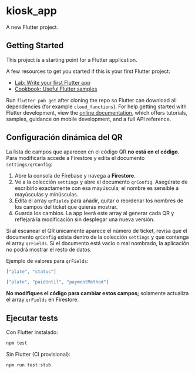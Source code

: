 # kiosk_app

A new Flutter project.

## Getting Started

This project is a starting point for a Flutter application.

A few resources to get you started if this is your first Flutter project:

- [Lab: Write your first Flutter app](https://docs.flutter.dev/get-started/codelab)
- [Cookbook: Useful Flutter samples](https://docs.flutter.dev/cookbook)

Run `flutter pub get` after cloning the repo so Flutter can download all
dependencies (for example `cloud_functions`).  For help getting started with
Flutter development, view the
[online documentation](https://docs.flutter.dev/), which offers tutorials,
samples, guidance on mobile development, and a full API reference.

## Configuración dinámica del QR

La lista de campos que aparecen en el código QR **no está en el código**.
Para modificarla accede a Firestore y edita el documento
`settings/qrConfig`:

1. Abre la consola de Firebase y navega a **Firestore**.
2. Ve a la colección `settings` y abre el documento `qrConfig`.
   Asegúrate de escribirlo exactamente con esa mayúscula; el nombre es
   sensible a mayúsculas y minúsculas.
3. Edita el array `qrFields` para añadir, quitar o reordenar los nombres de
   los campos del ticket que quieras mostrar.
4. Guarda los cambios. La app leerá este array al generar cada QR y reflejará
   la modificación sin desplegar una nueva versión.

Si al escanear el QR únicamente aparece el número de ticket, revisa que el
documento `qrConfig` exista dentro de la colección `settings` y que contenga el
array `qrFields`. Si el documento está vacío o mal nombrado, la aplicación no
podrá mostrar el resto de datos.

Ejemplo de valores para `qrFields`:

```json
["plate", "status"]
```

```json
["plate", "paidUntil", "paymentMethod"]
```

**No modifiques el código para cambiar estos campos;** solamente actualiza el
array `qrFields` en Firestore.

## Ejecutar tests

Con Flutter instalado:

```bash
npm test
```

Sin Flutter (CI provisional):

```bash
npm run test:stub
```

